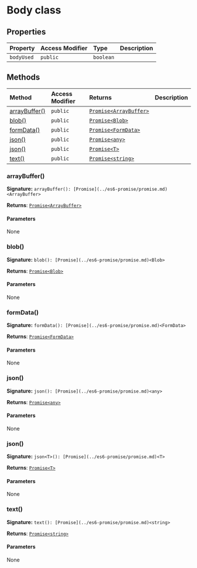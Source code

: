 # Body class









## Properties

| Property	   | Access Modifier | Type	| Description|
|:-------------|:----|:-------|:-----------|
|`bodyUsed`     | `public` | `boolean` |  |




## Methods

| Method	   | Access Modifier | Returns	| Description|
|:-------------|:----|:-------|:-----------|
|[arrayBuffer()](arraybuffer)     | `public` | [`Promise<ArrayBuffer>`](../es6-promise/promise.md) |  |
|[blob()](blob)     | `public` | [`Promise<Blob>`](../es6-promise/promise.md) |  |
|[formData()](formdata)     | `public` | [`Promise<FormData>`](../es6-promise/promise.md) |  |
|[json()](json)     | `public` | [`Promise<any>`](../es6-promise/promise.md) |  |
|[json<T>()](json<t>)     | `public` | [`Promise<T>`](../es6-promise/promise.md) |  |
|[text()](text)     | `public` | [`Promise<string>`](../es6-promise/promise.md) |  |





### arrayBuffer()



**Signature:** ``arrayBuffer(): [Promise](../es6-promise/promise.md)<ArrayBuffer>``

**Returns**: [`Promise<ArrayBuffer>`](../es6-promise/promise.md)



#### Parameters
None


### blob()



**Signature:** ``blob(): [Promise](../es6-promise/promise.md)<Blob>``

**Returns**: [`Promise<Blob>`](../es6-promise/promise.md)



#### Parameters
None


### formData()



**Signature:** ``formData(): [Promise](../es6-promise/promise.md)<FormData>``

**Returns**: [`Promise<FormData>`](../es6-promise/promise.md)



#### Parameters
None


### json()



**Signature:** ``json(): [Promise](../es6-promise/promise.md)<any>``

**Returns**: [`Promise<any>`](../es6-promise/promise.md)



#### Parameters
None


### json<T>()



**Signature:** ``json<T>(): [Promise](../es6-promise/promise.md)<T>``

**Returns**: [`Promise<T>`](../es6-promise/promise.md)



#### Parameters
None


### text()



**Signature:** ``text(): [Promise](../es6-promise/promise.md)<string>``

**Returns**: [`Promise<string>`](../es6-promise/promise.md)



#### Parameters
None

